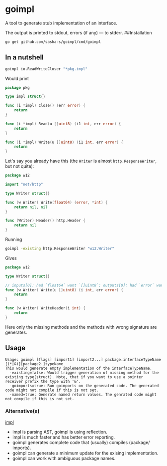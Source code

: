 goimpl
======

A tool to generate stub implementation of an interface.

The output is printed to stdout, errors (if any) &mdash; to stderr.
##Installation
```sh
go get github.com/sasha-s/goimpl/cmd/goimpl
```
## In a nutshell
```sh
goimpl io.ReadWriteCloser "*pkg.impl"
```

Would print

```go
package pkg

type impl struct{}

func (i *impl) Close() (err error) {
    return
}

func (i *impl) Read(u []uint8) (i1 int, err error) {
    return
}

func (i *impl) Write(u []uint8) (i1 int, err error) {
    return
}
```

Let's say you already have this (the `Writer` is almost `http.ResponseWriter`, but not quite):

```go
package w12

import "net/http"

type Writer struct{}

func (w Writer) Write(float64) (error, *int) {
    return nil, nil
}

func (Writer) Header() http.Header {
    return nil
}
```

Running

```sh
goimpl -existing http.ResponseWriter "w12.Writer"
```

Gives

```go
package w12

type Writer struct{}

// inputs[0]: had `float64` want `[]uint8`; outputs[0]: had `error` want `int`; outputs[1]: had `*int` want `error`
func (w Writer) Write(u []uint8) (i int, err error) {
	return
}

func (w Writer) WriteHeader(i int) {
	return
}
```

Here only the missing methods and the methods with wrong signature are generates.

## Usage
```
Usage: goimpl [flags] [import1] [import2...] package.interfaceTypeName [(*|&)][package2.]typeName
This would generate empty implementation of the interfaceTypeName.
  -existing=false: Would trigger generation of missing method for the existing type(struct). Note, that if you want to use a pointer receiver prefix the type with '&'.
  -goimports=true: Run goimports on the generated code. The generated code might not compile if this is not set.
  -named=true: Generate named return values. The genrated code might not compile if this is not set.
```
### Alternative(s)
[impl](https://github.com/josharian/impl)
* impl is parsing AST, goimpl is using reflection.
* impl is much faster and has better error reporting.
* goimpl generates complete code that (usually) compiles (package/ imports).
* goimpl can generate a minimum update for the exising implementation.
* goimpl can work with ambiguous package names.
